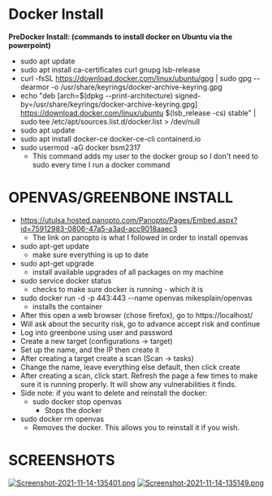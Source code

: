 # **Docker Install**
**PreDocker Install: (commands to install docker on Ubuntu via the powerpoint)**
  - sudo apt update
  - sudo apt install ca-certificates curl gnupg lsb-release
  - curl -fsSL https://download.docker.com/linux/ubuntu/gpg | sudo gpg --dearmor -o /usr/share/keyrings/docker-archive-keyring.gpg
  - echo "deb [arch=$(dpkg --print-architecture) signed-by=/usr/share/keyrings/docker-archive-keyring.gpg] https://download.docker.com/linux/ubuntu $(lsb_release -cs) stable" | sudo tee /etc/apt/sources.list.d/docker.list > /dev/null
  - sudo apt update
  - sudo apt install docker-ce docker-ce-cli containerd.io
  - sudo usermod -aG docker bsm2317 
    - This command adds my user to the docker group so I don't need to sudo every time I run a docker command
# OPENVAS/GREENBONE INSTALL
  - https://utulsa.hosted.panopto.com/Panopto/Pages/Embed.aspx?id=75912983-0806-47a5-a3ad-acc9018aaec3
    - The link on panopto is what I followed in order to install openvas
  - sudo apt-get update 
    - make sure everything is up to date
  - sudo apt-get upgrade 
    - install available upgrades of all packages on my machine
  - sudo service docker status 
    - checks to make sure docker is running - which it is
  - sudo docker run -d -p 443:443 --name openvas mikesplain/openvas 
    - installs the container
  - After this open a web browser (chose firefox), go to https://localhost/
  - Will ask about the security risk, go to advance accept risk and continue
  - Log into greenbone using user and password
  - Create a new target (configurations → target)
  - Set up the name, and the IP then create it
  - After creating a target create a scan (Scan → tasks)
  - Change the name, leave everything else default, then click create
  - After creating a scan, click start. Refresh the page a few times to make sure it is running properly. It will show any vulnerabilities it finds. 
  - Side note: if you want to delete and reinstall the docker: 
    - sudo docker stop openvas
      - Stops the docker
  - sudo docker rm openvas 
    - Removes the docker. This allows you to reinstall it if you wish.
# SCREENSHOTS
[![Screenshot-2021-11-14-135401.png](https://i.postimg.cc/x1b7CFc4/Screenshot-2021-11-14-135401.png)](https://postimg.cc/mPBVpj3Y)
[![Screenshot-2021-11-14-135149.png](https://i.postimg.cc/SQ9bjs3r/Screenshot-2021-11-14-135149.png)](https://postimg.cc/K4mHHZZk)
